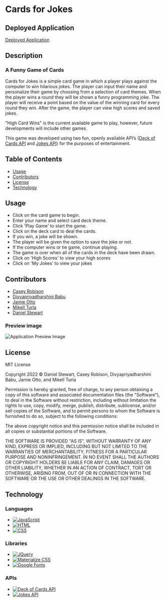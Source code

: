 # Cards for Jokes
## Deployed Application
[Deployed Application](https://mrcaseyrobison.github.io/Cards_For_Jokes/)
## Description
### A Funny Game of Cards<br>

Cards for Jokes is a simple card game in which a player plays against the computer to win hilarious jokes. The player can input their name and personalize their game by choosing from a selection of card themes. When the player wins a round they will be shown a funny programming joke. The player will receive a point based on the value of the winning card for every round they win. After the game, the player can view high scores and saved jokes. 

"High Card Wins" is the current available game to play, however, future developments will include other games. 

This game was developed using two fun, openly available API’s ([Deck of Cards API](https://deckofcardsapi.com/) and [Jokes API](https://sv443.net/jokeapi/v2/)) for the purposes of entertainment. 

## Table of Contents

- [Usage](#usage)
- [Contributors](#contributors)
- [License](#license)
- [Technology](#technology)

## Usage

* Click on the card game to begin.
* Enter your name and select card deck theme.
* Click 'Play Game' to start the game.
* Click on the deck card to deal the cards.
* If you win, a joke will be shown.
* The player will be given the option to save the joke or not.
* If the computer wins or tie game, continue playing.
* The game is over when all of the cards in the deck have been drawn.
* Click on 'High Scores' to view your high scores
* Click on 'My Jokes' to view your jokes


## Contributors
- [Casey Robison](https://github.com/mrcaseyrobison)
- [Divyapriyadharshini Babu](https://github.com/Divyapriyababu)
- [Jamie Otto](https://github.com/jmotto)
- [Mikell Turla](https://github.com/mikellt)
- [Daniel Stewart](https://github.com/danielstewart914)

### Preview image

![Application Preview Image](/assets/images/readme.gif)

## License

<p>
MIT License

Copyright 2022 &copy; Daniel Stewart, Casey Robison, Divyapriyadharshini Babu, Jamie Otto, and Mikell Turla

Permission is hereby granted, free of charge, to any person obtaining a copy of this software and associated documentation files (the "Software"), to deal in the Software without restriction, including without limitation the rights to use, copy, modify, merge, publish, distribute, sublicense, and/or sell copies of the Software, and to permit persons to whom the Software is furnished to do so, subject to the following conditions:

The above copyright notice and this permission notice shall be included in all copies or substantial portions of the Software.

THE SOFTWARE IS PROVIDED "AS IS", WITHOUT WARRANTY OF ANY KIND, EXPRESS OR IMPLIED, INCLUDING BUT NOT LIMITED TO THE WARRANTIES OF MERCHANTABILITY, FITNESS FOR A PARTICULAR PURPOSE AND NONINFRINGEMENT. IN NO EVENT SHALL THE AUTHORS OR COPYRIGHT HOLDERS BE LIABLE FOR ANY CLAIM, DAMAGES OR OTHER LIABILITY, WHETHER IN AN ACTION OF CONTRACT, TORT OR OTHERWISE, ARISING FROM, OUT OF OR IN CONNECTION WITH THE SOFTWARE OR THE USE OR OTHER DEALINGS IN THE SOFTWARE.
</p>

## Technology
### Languages

- [![JavaScript](https://img.shields.io/badge/JavaScript-323330?style=for-the-badge&logo=javascript&logoColor=F7DF1E)](https://www.javascript.com/)
- [![HTML](https://img.shields.io/badge/HTML5-E34F26?style=for-the-badge&logo=html5&logoColor=white)](https://html.com/)
- [![CSS](https://img.shields.io/badge/CSS3-1572B6?style=for-the-badge&logo=css3&logoColor=white)](https://www.w3schools.com/css/)

### Libraries

- [![JQuery](https://img.shields.io/badge/jQuery-0769AD?style=for-the-badge&logo=jquery&logoColor=white)](https://jquery.com/)
- [![Materialize CSS](https://img.shields.io/badge/Materialize%20CSS-ee6e73?style=for-the-badge)](https://materializecss.com/)
- [![Google Fonts](https://img.shields.io/badge/Google%20FOnts-303030?style=for-the-badge&logo=googlefonts&logoColor=white)](https://materializecss.com/)

### APIs

- [![Deck of Cards API](https://img.shields.io/badge/Deck%20of%20Cards%20API-1A4A1C?style=for-the-badge)](https://deckofcardsapi.com/)
- [![Jokes API](https://img.shields.io/badge/Joke%20API-000000?style=for-the-badge)](https://sv443.net/jokeapi/v2/)

